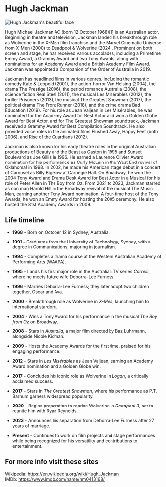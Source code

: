 # Hugh Jackman

![Hugh Jackman's beautiful face](https://upload.wikimedia.org/wikipedia/commons/thumb/0/02/Hugh_Jackman_by_Gage_Skidmore_3.jpg/330px-Hugh_Jackman_by_Gage_Skidmore_3.jpg)

Hugh Michael Jackman AC (born 12 October 1968)[1] is an Australian actor. Beginning in theatre and television, Jackman landed his breakthrough role as Wolverine in the X-Men film franchise and the Marvel Cinematic Universe from X-Men (2000) to Deadpool & Wolverine (2024). Prominent on both screen and stage, he has received various accolades, including a Primetime Emmy Award, a Grammy Award and two Tony Awards, along with nominations for an Academy Award and a British Academy Film Award. Jackman was appointed a Companion of the Order of Australia in 2019.

Jackman has headlined films in various genres, including the romantic comedy Kate & Leopold (2001), the action-horror Van Helsing (2004), the drama The Prestige (2006), the period romance Australia (2008), the science fiction Real Steel (2011), the musical Les Misérables (2012), the thriller Prisoners (2013), the musical The Greatest Showman (2017), the political drama The Front Runner (2018), and the crime drama Bad Education (2019). For his role as Jean Valjean in Les Misérables, he was nominated for the Academy Award for Best Actor and won a Golden Globe Award for Best Actor, and for The Greatest Showman soundtrack, Jackman received a Grammy Award for Best Compilation Soundtrack. He also provided voice roles in the animated films Flushed Away, Happy Feet (both 2006), and Rise of the Guardians (2012).

Jackman is also known for his early theatre roles in the original Australian productions of Beauty and the Beast as Gaston in 1995 and Sunset Boulevard as Joe Gillis in 1996. He earned a Laurence Olivier Award nomination for his performance as Curly McLain in the West End revival of Oklahoma! in 1998. In 2002, he made his American stage debut in a concert of Carousel as Billy Bigelow at Carnegie Hall. On Broadway, he won the 2004 Tony Award and Drama Desk Award for Best Actor in a Musical for his role of Peter Allen in The Boy from Oz. From 2021 to 2023, Jackman starred as con man Harold Hill in the Broadway revival of the musical The Music Man, earning another Tony Award nomination. A four-time host of the Tony Awards, he won an Emmy Award for hosting the 2005 ceremony. He also hosted the 81st Academy Awards in 2009.


## Life timeline

- **1968** - Born on October 12 in Sydney, Australia.
  
- **1991** - Graduates from the University of Technology, Sydney, with a degree in Communications, majoring in journalism.

- **1994** - Completes a drama course at the Western Australian Academy of Performing Arts (WAAPA).

- **1995** - Lands his first major role in the Australian TV series *Correlli*, where he meets future wife Deborra-Lee Furness.

- **1996** - Marries Deborra-Lee Furness; they later adopt two children together, Oscar and Ava.

- **2000** - Breakthrough role as Wolverine in *X-Men*, launching him to international stardom.

- **2004** - Wins a Tony Award for his performance in the musical *The Boy from Oz* on Broadway.

- **2008** - Stars in *Australia*, a major film directed by Baz Luhrmann, alongside Nicole Kidman.

- **2009** - Hosts the Academy Awards for the first time, praised for his engaging performance.

- **2012** - Stars in *Les Misérables* as Jean Valjean, earning an Academy Award nomination and a Golden Globe win.

- **2017** - Concludes his iconic role as Wolverine in *Logan*, a critically acclaimed success.

- **2017** - Stars in *The Greatest Showman*, where his performance as P.T. Barnum garners widespread popularity.

- **2020** - Begins preparation to reprise Wolverine in *Deadpool 3*, set to reunite him with Ryan Reynolds.

- **2023** - Announces his separation from Deborra-Lee Furness after 27 years of marriage.

- **Present** - Continues to work on film projects and stage performances while being recognized for his versatility and contributions to entertainment.


## For more info visit these sites

Wikipedia: <https://en.wikipedia.org/wiki/Hugh_Jackman>   
IMDb: <https://www.imdb.com/name/nm0413168/>